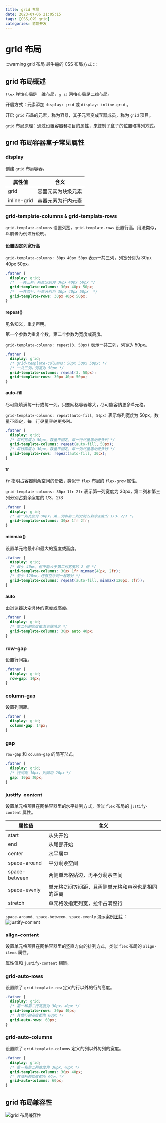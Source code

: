 ```yaml
---
title: grid 布局
date: 2023-09-06 21:05:15
tags: [CSS,CSS grid]
categories: 前端开发
---
```


# grid 布局

:::warning grid 布局
最牛逼的 CSS 布局方式
:::

## grid 布局概述

`flex` 弹性布局是一维布局，`grid` 网格布局是二维布局。

开启方式：元素添加 `display: grid` 或 `display: inline-grid` 。

开启 `grid` 布局的元素，称为容器，其子元素变成容器成员，称为 `grid` 项目。

`grid` 布局原理：通过设置容器和项目的属性，来控制子盒子的位置和排列方式。

## grid 布局容器盒子常见属性

### display

创建 `grid` 布局容器。

| 属性值      | 含义               |
| ----------- | ------------------ |
| grid        | 容器元素为块级元素 |
| inline-grid | 容器元素为行内元素 |

### grid-template-columns & grid-template-rows

`grid-template-columns` 设置列宽，`grid-template-rows` 设置行高。用法类似，以前者为例进行说明。

#### 设置固定列宽行高

`grid-template-columns: 30px 40px 50px` 表示一共三列，列宽分别为 30px 40px 50px。

```css
.father {
  display: grid;
  /*  一共三列，列宽分别为 30px 40px 50px */
  grid-template-columns: 30px 40px 50px;
  /*  一共两行，行高分别为 30px 40px 50px  */
  grid-template-rows: 30px 40px 50px;
}
```

#### repeat()

见名知义，重复声明。

第一个参数为重复个数，第二个参数为宽度或高度。

`grid-template-columns: repeat(3, 50px)` 表示一共三列，列宽为 50px。

```css
.father {
  display: grid;
  /* grid-template-columns: 50px 50px 50px; */
  /* 一共三列，列宽为 50px */
  grid-template-columns: repeat(3, 50px);
  grid-template-rows: 30px 40px 50px;
}
```

#### auto-fill

尽可能填满每一行或每一列。只要网格容器够大，尽可能容纳更多单元格。

`grid-template-columns: repeat(auto-fill, 50px)` 表示每列宽度为 50px，数量不固定，每一行尽量容纳更多列。

```css
.father {
  display: grid;
  /* 每列宽度为 50px，数量不固定，每一行尽量容纳更多列 */
  grid-template-columns: repeat(auto-fill, 50px);
  /* 每行高度为 30px，数量不固定，每一列尽量容纳更多行 */
  grid-template-rows: repeat(auto-fill, 30px);
}
```

#### fr

`fr` 指明占容器剩余空间的份数，类似于 `flex` 布局的 `flex-grow` 属性。

`grid-template-columns: 30px 1fr 2fr` 表示第一列宽度为 30px，第二列和第三列分别占剩余宽度的 1/3、2/3

```css
.father {
  display: grid;
  /* 第一列宽度为 30px，第二列和第三列分别占剩余宽度的 1/3、2/3 */
  grid-template-columns: 30px 1fr 2fr;
}
```

#### minmax()

设置单元格最小和最大的宽度或高度。

```css
.father {
  display: grid;
  /* 最小 40px，但不能大于第二列宽度的 2 倍 */
  grid-template-columns: 30px 1fr minmax(40px, 2fr);
  /* 至少 120px，还有空余则一起等分 */
  grid-template-columns: repeat(auto-fill, minmax(120px, 1fr));
}
```

#### auto

由浏览器决定具体的宽度或高度。

```css
.father {
  display: grid;
  /* 第二列的宽度由浏览器决定 */
  grid-template-columns: 30px auto 40px;
}
```

### row-gap

设置行间距。

```css
.father {
  display: grid;
  row-gap: 10px;
}
```

### column-gap

设置列间距。

```css
.father {
  display: grid;
  column-gap: 14px;
}
```

### gap

`row-gap` 和 `column-gap` 的简写形式。

```css
.father {
  display: grid;
  /* 行间距 10px，列间距 20px */
  gap: 10px 20px;
}
```

### justify-content

设置单元格项目在网格容器里的水平排列方式，类似 `flex` 布局的 `justify-content` 属性。

| 属性值        | 含义                                               |
| ------------- | -------------------------------------------------- |
| start         | 从头开始                                           |
| end           | 从尾部开始                                         |
| center        | 水平居中                                           |
| space-around  | 平分剩余空间                                       |
| space-between | 两侧单元格贴边，再平分剩余空间                     |
| space-evenly  | 单元格之间等间距，且两侧单元格和容器也是相同的距离 |
| stretch       | 单元格没指定列宽，拉伸占满整行                     |

`space-around`、`space-between`、`space-evenly` 演示案例[图片](https://juejin.cn/post/6854573220306255880)：
![justify-content](https://p1-jj.byteimg.com/tos-cn-i-t2oaga2asx/gold-user-assets/2020/7/26/173895927ba770c4~tplv-t2oaga2asx-zoom-in-crop-mark:3024:0:0:0.awebp)

### align-content

设置单元格项目在网格容器里的竖直方向的排列方式，类似 `flex` 布局的 `align-items` 属性。

属性值和 `justify-content` 相同。

### grid-auto-rows

设置除了 `grid-template-row` 定义的行以外的行的高度。

```css
.father {
  display: grid;
  /* 第一和第二行高度为 30px、40px */
  grid-template-rows: 30px 40px;
  /* 其他行的高度都为 60px */
  grid-auto-rows: 60px;
}
```

### grid-auto-columns

设置除了 `grid-template-columns` 定义的列以外的列的宽度。

```css
.father {
  display: grid;
  /* 第一和第二列宽度为 30px、40px */
  grid-template-columns: 30px 40px;
  /* 其他列的宽度都为 60px */
  grid-auto-columns: 60px;
}
```

## grid 布局兼容性

![grid 布局兼容性](https://raw.githubusercontent.com/dont-sleep-so-late/CDN/master/images/grid_compatibility.png)
